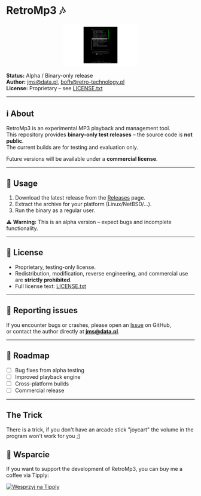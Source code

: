 
# RetroMp3 🎶
<p align="center">
  <img src="1.png" alt="RetroMp3 Logo" width="200">
</p>

**Status:** Alpha / Binary-only release  
**Author:** jms@data.pl, bofh@retro-technology.pl  
**License:** Proprietary – see [LICENSE.txt](LICENSE.txt)

---

## ℹ️ About
RetroMp3 is an experimental MP3 playback and management tool.  
This repository provides **binary-only test releases** – the source code is **not public**.  
The current builds are for testing and evaluation only.

Future versions will be available under a **commercial license**.

---

## 🚀 Usage
1. Download the latest release from the [Releases](../../releases) page.  
2. Extract the archive for your platform (Linux/NetBSD/…).
3. Run the binary as a regular user.  

⚠️ **Warning:** This is an alpha version – expect bugs and incomplete functionality.

---

## 📜 License
- Proprietary, testing-only license.  
- Redistribution, modification, reverse engineering, and commercial use are **strictly prohibited**.  
- Full license text: [LICENSE.txt](LICENSE.txt)

---

## 🐞 Reporting issues
If you encounter bugs or crashes, please open an [Issue](../../issues) on GitHub,  
or contact the author directly at **jms@data.pl**.

---

## 🔮 Roadmap
- [ ] Bug fixes from alpha testing  
- [ ] Improved playback engine  
- [ ] Cross-platform builds  
- [ ] Commercial release

---

## The Trick
There is a trick, if you don't have an arcade stick "joycart" the volume in the program won't work for you ;]

## 💸 Wsparcie

If you want to support the development of RetroMp3, you can buy me a coffee via Tipply:

[![Wesprzyj na Tipply](https://tipply.pl/assets/img/tipply_button.png)](https://tipply.pl/u/unix-tech)
